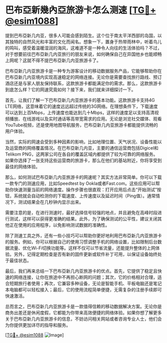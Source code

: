 # 巴布亞新幾內亞旅游卡怎么测速 [[TG💪+ @esim1088](https://t.me/s/esim1088)]

提到巴布亞新几内亚，很多人可能会感到陌生。这个位于南太平洋西部的岛国，以其独特的自然风光和丰富的文化而闻名。想象一下，置身于热带雨林中，听着鸟儿的鸣叫，感受着温暖湿润的海风，这难道不是一种令人向往的生活体验吗？不过，对于想要前往巴布亞新几内亚旅行的朋友来说，如何确保自己在异国他乡也能顺畅上网呢？这就不得不提巴布亞新几内亚旅游卡了。

巴布亞新几内亚旅游卡是一种专为游客设计的移动数据服务产品，它能够帮助你在巴布亞新几内亚境内实现高速稳定的网络连接。无论你是需要查找旅行路线、预订酒店还是与家人朋友保持联系，这款旅游卡都能满足你的需求。那么，这款旅游卡到底怎么样？它的网速究竟如何？接下来，我们就来详细探讨一下。

首先，让我们了解一下巴布亞新几内亚旅游卡的基本功能。这款旅游卡支持4G LTE网络，这意味着它的速度远远超过传统的3G网络。在理想条件下，下载速度可以达到上百Mbps，上传速度也能达到几十Mbps，这样的速度足以支持高清视频播放、在线游戏以及实时通话等高带宽需求的应用。无论是浏览社交媒体、观看YouTube视频，还是使用地图导航服务，巴布亞新几内亚旅游卡都能提供流畅的用户体验。

当然，实际的网速会受到多种因素的影响，比如地理位置、天气状况、设备性能以及运营商的网络覆盖情况。在巴布亞新几内亚，主要的通信运营商包括Digicel和Telikom PNG，这两家公司在各自的覆盖区域内都提供了较为可靠的网络服务。如果你选择了一张支持这些运营商的旅游卡，那么在他们的基站附近，你将享受到最佳的网络体验。

那么，如何测试巴布亞新几内亚旅游卡的网速呢？其实方法非常简单。你可以下载一款专门的测速应用，比如Speedtest by Ookla或者Fast.com。这些应用可以帮助你快速测量当前的网络速度。操作步骤也很直观：打开应用后点击“开始测试”按钮，系统就会自动检测你的下载速度、上传速度以及延迟时间（Ping值）。通常情况下，测试结果会在几秒钟内显示出来。

需要注意的是，在进行测速时，最好选择信号较强的地点，并且避免在高峰时段进行测试，这样可以获得更准确的结果。此外，为了确保测试的公平性，建议关闭其他正在使用的应用程序，以免影响测试数据的准确性。

除了测速工具之外，还有一些小技巧可以帮助你更好地利用巴布亞新几内亚旅游卡的服务。例如，你可以根据自己的使用习惯调整手机的网络设置，比如限制后台数据流量、优化Wi-Fi切换功能等。这样不仅可以节省流量，还能提升整体的上网体验。另外，记得定期检查是否有新的固件更新或软件补丁可用，以保证设备始终处于最佳状态。

最后，我们再来总结一下巴布亞新几内亚旅游卡的优点。首先，它提供了稳定且快速的网络连接，让你在旅途中不再担心断网的问题；其次，它的价格相对合理，适合短期旅行者使用；再次，它兼容多种设备，无论是智能手机、平板电脑还是笔记本电脑都可以轻松接入；最后，它的使用流程简单便捷，无需复杂的注册手续即可快速激活。

总而言之，巴布亞新几内亚旅游卡是一款值得信赖的移动数据解决方案。无论你是商务出差还是休闲度假，它都能为你带来高效便捷的网络体验。如果你想了解更多关于巴布亞新几内亚旅游卡的信息，不妨访问相关网站或者咨询专业人士，他们会为你提供更加详尽的指导和服务。

[[TG💪+ @esim1088](https://t.me/s/esim1088) ![Image](https://i.postimg.cc/4NQfJmqS/Snipaste-2025-05-13-00-14-12.png)]